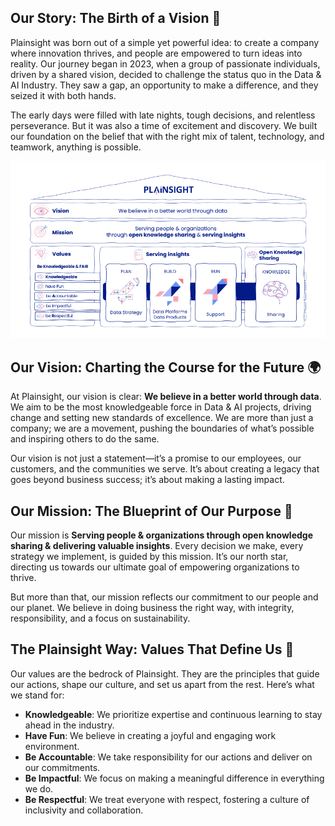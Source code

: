 ## Our Story: The Birth of a Vision 🚀

Plainsight was born out of a simple yet powerful idea: to create a company where innovation thrives, and people are empowered to turn ideas into reality. Our journey began in 2023, when a group of passionate individuals, driven by a shared vision, decided to challenge the status quo in the Data & AI Industry. They saw a gap, an opportunity to make a difference, and they seized it with both hands.

The early days were filled with late nights, tough decisions, and relentless perseverance. But it was also a time of excitement and discovery. We built our foundation on the belief that with the right mix of talent, technology, and teamwork, anything is possible.


![Mission Vision Values Services Knowledge](https://raw.githubusercontent.com/PlainsightPro/Vision-Playbook/79a28c5ee8d7b39c2bd215ddbe01a5c96ff08026/images/Mission%2Bvision%2Bvalues%2Bservices%2Bknowledge.png)

## Our Vision: Charting the Course for the Future 🌍

At Plainsight, our vision is clear: **We believe in a better world through data**. We aim to be the most knowledgeable force in Data & AI projects, driving change and setting new standards of excellence. We are more than just a company; we are a movement, pushing the boundaries of what’s possible and inspiring others to do the same.

Our vision is not just a statement—it’s a promise to our employees, our customers, and the communities we serve. It’s about creating a legacy that goes beyond business success; it’s about making a lasting impact.

## Our Mission: The Blueprint of Our Purpose 💼

Our mission is **Serving people & organizations through open knowledge sharing & delivering valuable insights**. Every decision we make, every strategy we implement, is guided by this mission. It’s our north star, directing us towards our ultimate goal of empowering organizations to thrive.

But more than that, our mission reflects our commitment to our people and our planet. We believe in doing business the right way, with integrity, responsibility, and a focus on sustainability.

## The Plainsight Way: Values That Define Us 💖

Our values are the bedrock of Plainsight. They are the principles that guide our actions, shape our culture, and set us apart from the rest. Here’s what we stand for:
- **Knowledgeable**: We prioritize expertise and continuous learning to stay ahead in the industry.
- **Have Fun**: We believe in creating a joyful and engaging work environment.
- **Be Accountable**: We take responsibility for our actions and deliver on our commitments.
- **Be Impactful**: We focus on making a meaningful difference in everything we do.
- **Be Respectful**: We treat everyone with respect, fostering a culture of inclusivity and collaboration.

